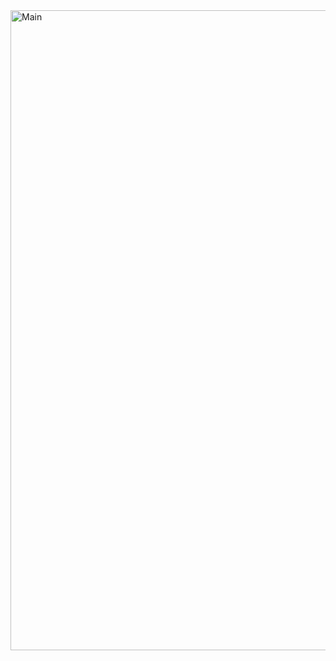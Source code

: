 <img width="1440" height="1024" alt="Main" src="https://github.com/user-attachments/assets/c8b9be1c-85e6-4455-96e4-856022a2ef78" />
